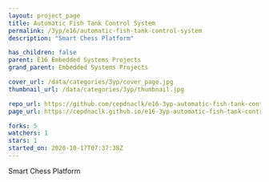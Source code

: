 ```yaml
---
layout: project_page
title: Automatic Fish Tank Control System
permalink: /3yp/e16/automatic-fish-tank-control-system
description: "Smart Chess Platform"

has_children: false
parent: E16 Embedded Systems Projects
grand_parent: Embedded Systems Projects

cover_url: /data/categories/3yp/cover_page.jpg
thumbnail_url: /data/categories/3yp/thumbnail.jpg

repo_url: https://github.com/cepdnaclk/e16-3yp-automatic-fish-tank-control-system
page_url: https://cepdnaclk.github.io/e16-3yp-automatic-fish-tank-control-system

forks: 5
watchers: 1
stars: 1
started_on: 2020-10-17T07:37:38Z
---
```

Smart Chess Platform

